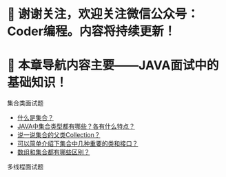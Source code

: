 # :mega: 谢谢关注，欢迎关注微信公众号：Coder编程。内容将持续更新！ #
# :mega: 本章导航内容主要——JAVA面试中的基础知识！ #

集合类面试题

- [什么是集合？](01Collection.md)
- [JAVA中集合类型都有哪些？各有什么特点？](01Collection.md)
- [说一说集合的父类Collection？](01Collection.md)
- [可以简单介绍下集合中几种重要的类和接口？](01Collection.md)
- [数组和集合都有哪些区别？](01Collection.md)

多线程面试题
